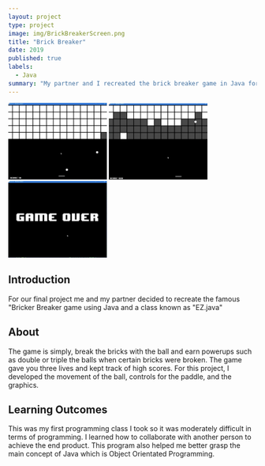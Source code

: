 ```yaml
---
layout: project
type: project
image: img/BrickBreakerScreen.png
title: "Brick Breaker"
date: 2019
published: true
labels:
  - Java
summary: "My partner and I recreated the brick breaker game in Java for our final project in ICS 111"
---
```


<div class="text-center p-4">
  <img width="200px" src="../img/Gameplay1.png" class="img-thumbnail" >
  <img width="200px" src="../img/Gameplay2.png" class="img-thumbnail" >
  <img width="200px" src="../img/GameOver.png" class="img-thumbnail" >
</div>

<h2 id="Introduction">Introduction</h2>
For our final project me and my partner decided to recreate the famous "Bricker Breaker game using Java and a class known as "EZ.java" 

<h2 id="About">About</h2>

The game is simply, break the bricks with the ball and earn powerups such as double or triple the balls when certain bricks were broken. The game gave you three lives and kept track of high scores. For this project, I developed the movement of the ball, controls for the paddle, and the graphics.

<h2 id="learning-outcomes">Learning Outcomes</h2>

This was my first programming class I took so it was moderately difficult in terms of programming. I learned how to collaborate with another person to achieve the end product. This program also helped me better grasp the main concept of Java which is Object Orientated Programming.
```
